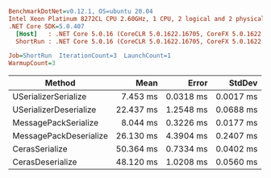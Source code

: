 ``` ini

BenchmarkDotNet=v0.12.1, OS=ubuntu 20.04
Intel Xeon Platinum 8272CL CPU 2.60GHz, 1 CPU, 2 logical and 2 physical cores
.NET Core SDK=5.0.407
  [Host]   : .NET Core 5.0.16 (CoreCLR 5.0.1622.16705, CoreFX 5.0.1622.16705), X64 RyuJIT
  ShortRun : .NET Core 5.0.16 (CoreCLR 5.0.1622.16705, CoreFX 5.0.1622.16705), X64 RyuJIT

Job=ShortRun  IterationCount=3  LaunchCount=1  
WarmupCount=3  

```
|                 Method |      Mean |     Error |    StdDev |
|----------------------- |----------:|----------:|----------:|
|   USerializerSerialize |  7.453 ms | 0.0318 ms | 0.0017 ms |
| USerializerDeserialize | 22.437 ms | 1.2548 ms | 0.0688 ms |
|   MessagePackSerialize |  8.044 ms | 0.3226 ms | 0.0177 ms |
| MessagePackDeserialize | 26.130 ms | 4.3904 ms | 0.2407 ms |
|         CerasSerialize | 50.364 ms | 0.7334 ms | 0.0402 ms |
|       CerasDeserialize | 48.120 ms | 1.0208 ms | 0.0560 ms |
